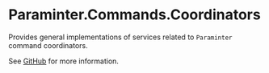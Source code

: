 # Paraminter.Commands.Coordinators

Provides general implementations of services related to `Paraminter` command coordinators.

See [GitHub](https://github.com/Paraminter/Paraminter.Commands) for more information.